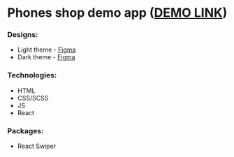 # Phones shop demo app ([DEMO LINK](https://arthur-tolkachov.github.io/phone-shope-demo/))

### Designs:
- Light theme - [Figma](https://www.figma.com/design/T5ttF21UnT6RRmCQQaZc6L/Phone-catalog-(V2)-Original?node-id=2-161&t=z9R9O9NviMLWKDkJ-0)
- Dark theme - [Figma](https://www.figma.com/design/BUusqCIMAWALqfBahnyIiH/Phone-catalog-(V2)-Original-Dark?node-id=0-1&p=f&t=NTJtqR0jXiGu1OCw-0)

### Technologies:
- HTML
- CSS/SCSS
- JS
- React

### Packages:
- React Swiper
